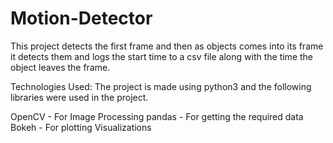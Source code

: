 # Motion-Detector
This project detects the first frame and then as objects comes into its frame it detects them and logs the start time to a csv file along with the time the object leaves the frame.

Technologies Used:
The project is made using python3 and the following libraries were used in the project.

OpenCV - For Image Processing
pandas - For getting the required data
Bokeh - For plotting Visualizations
